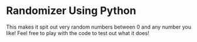 # Randomizer Using Python

This makes it spit out very random numbers between 0 and any number you like! Feel free to play with the code to test out what it does!
